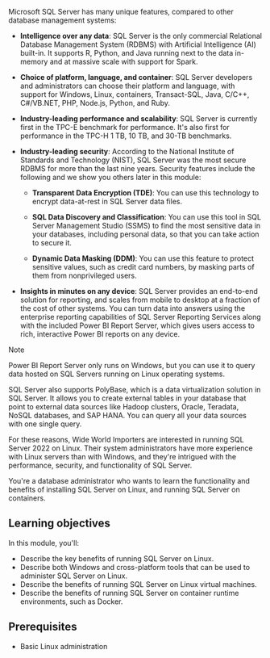 Microsoft SQL Server has many unique features, compared to other database management systems:

- **Intelligence over any data**: SQL Server is the only commercial Relational Database Management System (RDBMS) with Artificial Intelligence (AI) built-in. It supports R, Python, and Java running next to the data in-memory and at massive scale with support for Spark.

- **Choice of platform, language, and container**: SQL Server developers and administrators can choose their platform and language, with support for Windows, Linux, containers, Transact-SQL, Java, C/C++, C#/VB.NET, PHP, Node.js, Python, and Ruby.

- **Industry-leading performance and scalability**: SQL Server is currently first in the TPC-E benchmark for performance. It's also first for performance in the TPC-H 1 TB, 10 TB, and 30-TB benchmarks.

- **Industry-leading security**: According to the National Institute of Standards and Technology (NIST), SQL Server was the most secure RDBMS for more than the last nine years. Security features include the following and we show you others later in this module:

  - **Transparent Data Encryption (TDE)**: You can use this technology to encrypt data-at-rest in SQL Server data files.

  - **SQL Data Discovery and Classification**: You can use this tool in SQL Server Management Studio (SSMS) to find the most sensitive data in your databases, including personal data, so that you can take action to secure it.

  - **Dynamic Data Masking (DDM)**: You can use this feature to protect sensitive values, such as credit card numbers, by masking parts of them from nonprivileged users.

- **Insights in minutes on any device**: SQL Server provides an end-to-end solution for reporting, and scales from mobile to desktop at a fraction of the cost of other systems. You can turn data into answers using the enterprise reporting capabilities of SQL Server Reporting Services along with the included Power BI Report Server, which gives users access to rich, interactive Power BI reports on any device.

> [!NOTE]
> Power BI Report Server only runs on Windows, but you can use it to query data hosted on SQL Servers running on Linux operating systems.

SQL Server also supports PolyBase, which is a data virtualization solution in SQL Server. It allows you to create external tables in your database that point to external data sources like Hadoop clusters, Oracle, Teradata, NoSQL databases, and SAP HANA. You can query all your data sources with one single query.

For these reasons, Wide World Importers are interested in running SQL Server 2022 on Linux. Their system administrators have more experience with Linux servers than with Windows, and they're intrigued with the performance, security, and functionality of SQL Server.

You're a database administrator who wants to learn the functionality and benefits of installing SQL Server on Linux, and running SQL Server on containers.

## Learning objectives

In this module, you'll:

- Describe the key benefits of running SQL Server on Linux.
- Describe both Windows and cross-platform tools that can be used to administer SQL Server on Linux.
- Describe the benefits of running SQL Server on Linux virtual machines.
- Describe the benefits of running SQL Server on container runtime environments, such as Docker.

## Prerequisites

- Basic Linux administration
